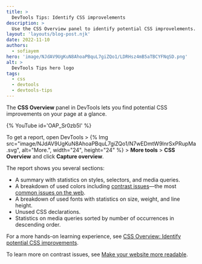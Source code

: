 ```yaml
---
title: >
  DevTools Tips: Identify CSS improvelements
description: >
  Use the CSS Overview panel to identify potential CSS improvelements.
layout: 'layouts/blog-post.njk'
date: 2022-11-10
authors:
  - sofiayem
hero: 'image/NJdAV9UgKuN8AhoaPBquL7giZQo1/LDRHsz4mB5aTBCYFNqSD.png'
alt: >
  DevTools Tips hero logo
tags:
  - css
  - devtools
  - devtools-tips
---
```


The **CSS Overview** panel in DevTools lets you find potential CSS improvements on your page at a glance.

{% YouTube id='OAP_Sr0zb5I' %}

To get a report, open DevTools > {% Img src="image/NJdAV9UgKuN8AhoaPBquL7giZQo1/N7wEDmtW9lnrSxPRupMa.svg", alt="More.", width="24", height="24" %} > **More tools** > **CSS Overview** and click **Capture overview**.

The report shows you several sections:

- A summary with statistics on styles, selectors, and media queries.
- A breakdown of used colors including [contrast issues](/docs/devtools/accessibility/contrast/)—the most [common issues on the web](https://webaim.org/projects/million/#wcag).
- A breakdown of used fonts with statistics on size, weight, and line height.
- Unused CSS declarations.
- Statistics on media queries sorted by number of occurrences in descending order.

For a more hands-on learning experience, see [CSS Overview: Identify potential CSS improvements](/docs/devtools/css-overview/).

To learn more on contrast issues, see [Make your website more readable](/docs/devtools/accessibility/contrast/).
